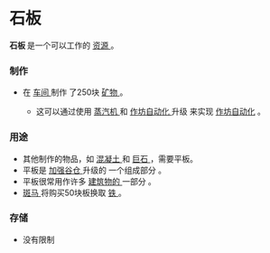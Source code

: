 # 石板
<p>
  <strong>
      石板
  </strong>
    是一个可以工作的
  <a href="#Resources#_Craftable_Resources">
      资源
  </a>
    。
</p>

### 制作
<ul>
    <li>
        在
      <a href="#workshop">
          车间
      </a>
        制作
        了250块
      <a href="#minerals">
          矿物
      </a>
        。
    </li>
    <ul>
      <li>
          这可以通过使用
        <a href="#Buildings#Steamworks">
            蒸汽机
        </a>
          和
        <a href="#workshop#Workshop_Automation">
            作坊自动化
        </a>
          升级
          来实现
          <a href="#workshop#Workshop_Automation">
            作坊自动化</a>
          。
      </li>
    </ul>
  </ul>

### 用途
<ul>
    <li>
        其他制作的物品，如
      <a href="#concrete">
          混凝土
      </a>
        和
      <a href="#megalith">
          巨石
      </a>
        ，需要平板。
    </li>
    <li>
        平板是
      <a href="#workshop#Reinforced_Barns">
          加强谷仓
      </a>
        升级的
        一个组成部分
        。
    </li>
    <li>
        平板很常用作许多
      <a href="#Buildings">
          建筑物的
      </a>
        一部分
        。
    </li>
    <li>
      <a href="#Trade#Zebras">
          斑马
      </a>
        将购买50块板换取
      <a href="#iron">
          铁
      </a>
        。
    </li>
  </ul>


### 存储
<ul>
    <li>
        没有限制
    </li>
  </ul>
</div>